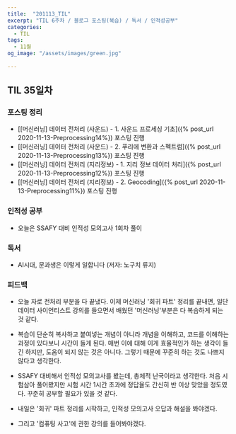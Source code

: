 ```yaml
---
title:  "201113_TIL"
excerpt: "TIL 6주차 / 블로그 포스팅(복습) / 독서 / 인적성공부"
categories:
  - TIL
tags:
  - 11월
og_image: "/assets/images/green.jpg"
  
---
```

## TIL 35일차
### 포스팅 정리
- [[머신러닝] 데이터 전처리 (사운드) - 1. 사운드 프로세싱 기초]({% post_url 2020-11-13-Preprocessing14%}) 포스팅 진행
- [[머신러닝] 데이터 전처리 (사운드) - 2. 푸리에 변환과 스펙트럼]({% post_url 2020-11-13-Preprocessing13%}) 포스팅 진행
- [[머신러닝] 데이터 전처리 (지리정보) - 1. 지리 정보 데이터 처리]({% post_url 2020-11-13-Preprocessing12%}) 포스팅 진행
- [[머신러닝] 데이터 전처리 (지리정보) - 2. Geocoding]({% post_url 2020-11-13-Preprocessing11%}) 포스팅 진행

### 인적성 공부
- 오늘은 SSAFY 대비 인적성 모의고사 1회차 풀이

### 독서
- AI시대, 문과생은 이렇게 일합니다 (저자: 노구치 류지)

### 피드백
- 오늘 자로 전처리 부분을 다 끝냈다. 이제 머신러닝 '회귀 파트' 정리를 끝내면, 일단 데이터 사이언티스트 강의를 들으면서 배웠던 '머신러닝'부분은 다 복습하게 되는 것 같다.
- 복습이 단순히 복사하고 붙여넣는 개념이 아니라 개념을 이해하고, 코드를 이해하는 과정이 있다보니 시간이 들게 된다. 매번 이에 대해 이게 효율적인가 하는 생각이 들긴 하지만, 도움이 되지 않는 것은 아니다. 그렇기 때문에 꾸준히 하는 것도 나쁘지 않다고 생각한다.
- SSAFY 대비해서 인적성 모의고사를 봤는데, 총체적 난국이라고 생각한다. 처음 시험삼아 풀어봤지만 시험 시간 1시간 초과에 정답율도 간신히 반 이상 맞았을 정도였다. 꾸준히 공부할 필요가 있을 것 같다.

- 내일은 '회귀' 파트 정리를 시작하고, 인적성 모의고사 오답과 해설을 봐야겠다. 
- 그리고 '컴퓨팅 사고'에 관한 강의를 들어봐야겠다.